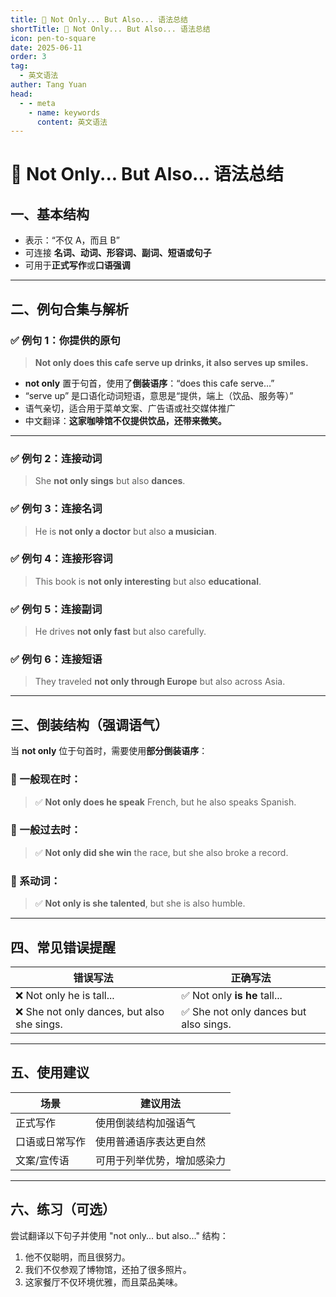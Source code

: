 ```yaml
---
title: 📘 Not Only... But Also... 语法总结
shortTitle: 📘 Not Only... But Also... 语法总结
icon: pen-to-square
date: 2025-06-11
order: 3
tag:
  - 英文语法
auther: Tang Yuan
head:
  - - meta
    - name: keywords
      content: 英文语法
---
```


# 📘 Not Only... But Also... 语法总结

## 一、基本结构



- 表示：“不仅 A，而且 B”
- 可连接 **名词、动词、形容词、副词、短语或句子**
- 可用于**正式写作**或**口语强调**

---

## 二、例句合集与解析

### ✅ 例句 1：你提供的原句

> **Not only does this cafe serve up drinks, it also serves up smiles.**

- **not only** 置于句首，使用了**倒装语序**：“does this cafe serve…”
- “serve up” 是口语化动词短语，意思是“提供，端上（饮品、服务等）”
- 语气亲切，适合用于菜单文案、广告语或社交媒体推广
- 中文翻译：**这家咖啡馆不仅提供饮品，还带来微笑。**

---

### ✅ 例句 2：连接动词
> She **not only sings** but also **dances**.

### ✅ 例句 3：连接名词
> He is **not only a doctor** but also **a musician**.

### ✅ 例句 4：连接形容词
> This book is **not only interesting** but also **educational**.

### ✅ 例句 5：连接副词
> He drives **not only fast** but also carefully.

### ✅ 例句 6：连接短语
> They traveled **not only through Europe** but also across Asia.

---

## 三、倒装结构（强调语气）

当 **not only** 位于句首时，需要使用**部分倒装语序**：

### 🔹 一般现在时：
> ✅ **Not only does he speak** French, but he also speaks Spanish.

### 🔹 一般过去时：
> ✅ **Not only did she win** the race, but she also broke a record.

### 🔹 系动词：
> ✅ **Not only is she talented**, but she is also humble.

---

## 四、常见错误提醒

| 错误写法 | 正确写法 |
|----------|----------|
| ❌ Not only he is tall... | ✅ Not only **is he** tall... |
| ❌ She not only dances, but also she sings. | ✅ She not only dances but also sings. |

---

## 五、使用建议

| 场景           | 建议用法                     |
|----------------|------------------------------|
| 正式写作       | 使用倒装结构加强语气         |
| 口语或日常写作 | 使用普通语序表达更自然       |
| 文案/宣传语    | 可用于列举优势，增加感染力   |

---

## 六、练习（可选）

尝试翻译以下句子并使用 "not only... but also..." 结构：

1. 他不仅聪明，而且很努力。
2. 我们不仅参观了博物馆，还拍了很多照片。
3. 这家餐厅不仅环境优雅，而且菜品美味。


